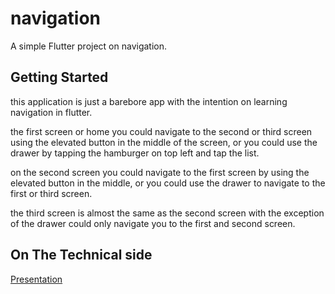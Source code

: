 # navigation

A simple Flutter project on navigation.

## Getting Started
this application is just a barebore app with the intention on learning navigation in flutter. 

the first screen or home you could navigate to the second or third screen using the elevated button in the middle of the 
screen, or you could use the drawer by tapping the hamburger on top left and tap the list.

on the second screen you could navigate to the first screen by using the elevated button in the middle, or you could use
the drawer to navigate to the first or third screen.

the third screen is almost the same as the second screen with the exception of the drawer could only navigate you to the
first and second screen.

## On The Technical side

[Presentation](https://www.canva.com/design/DAFy6uZc64o/FZUc1WqqPTelTAssKo02mw/edit?utm_content=DAFy6uZc64o&utm_campaign=designshare&utm_medium=link2&utm_source=sharebutton)